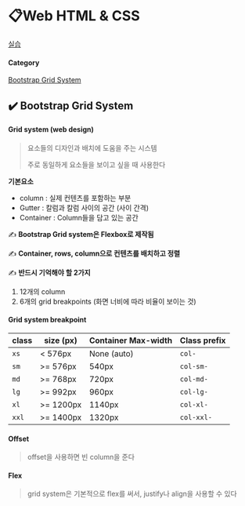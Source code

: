 # 📋Web HTML & CSS

[실습](https://github.com/jejoonlee/TIL/blob/master/Web/%EC%8B%A4%EC%8A%B5/20220906/README.md)

#### Category

[Bootstrap Grid System](#%EF%B8%8F-Bootstrap-grid-system)



## ✔️ Bootstrap Grid System

#### Grid system (web design)

> 요소들의 디자인과 배치에 도움을 주는 시스템
>
> 주로 동일하게 요소들을 보이고 싶을 때 사용한다

**기본요소**

- column : 실제 컨텐츠를 포함하는 부분
- Gutter : 칼럼과 칼럼 사이의 공간 (사이 간격)
- Container : Column들을 담고 있는 공간

✍️ **Bootstrap Grid system은 Flexbox로 제작됨**

✍️ **Container, rows, column으로 컨텐츠를 배치하고 정렬**

✍️ **반드시 기억해야 할 2가지**

1. 12개의 column
2. 6개의 grid breakpoints (화면 너비에 따라 비율이 보이는 것)



#### Grid system breakpoint

| class | size (px) | Container Max-width | Class prefix |
| ----- | --------- | ------------------- | ------------ |
| `xs`  | < 576px   | None (auto)         | `col-`       |
| `sm`  | >= 576px  | 540px               | `col-sm-`    |
| `md`  | >= 768px  | 720px               | `col-md-`    |
| `lg`  | >= 992px  | 960px               | `col-lg-`    |
| `xl`  | >= 1200px | 1140px              | `col-xl-`    |
| `xxl` | >= 1400px | 1320px              | `col-xxl-`   |



#### Offset

> offset을 사용하면 빈 column을 준다



#### Flex

> grid system은 기본적으로 flex를 써서, justify나 align을 사용할 수 있다
